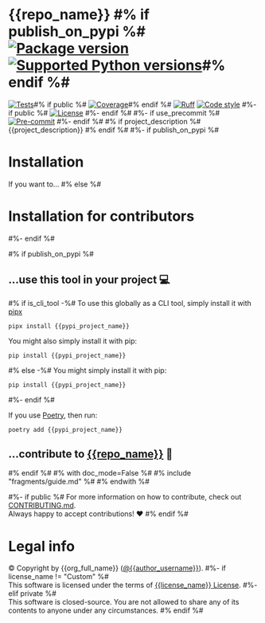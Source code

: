 # {{repo_name}} #% if publish_on_pypi %#[![Package version](https://img.shields.io/pypi/v/{{pypi_project_name}}?label=PyPI)]({{pypi_url}}) [![Supported Python versions](https://img.shields.io/pypi/pyversions/{{pypi_project_name}}.svg?logo=python&label=Python)]({{pypi_url}})#% endif %#
[![Tests]({{repo_url}}/actions/workflows/test.yml/badge.svg)]({{repo_url}}/actions/workflows/test.yml)#% if public %#
[![Coverage](https://coverage-badge.samuelcolvin.workers.dev/{{github_username}}/{{repo_name}}.svg)]({{coverage_url}})#% endif %#
[![Ruff](https://img.shields.io/endpoint?url=https://raw.githubusercontent.com/astral-sh/ruff/main/assets/badge/v2.json)](https://github.com/astral-sh/ruff)
[![Code style](https://img.shields.io/badge/code%20style-black-000000.svg?label=Code%20style)](https://github.com/psf/black)
#%- if public %#
[![License](https://img.shields.io/github/license/{{github_username}}/{{repo_name}}.svg?label=License)]({{repo_url}}/blob/HEAD/LICENSE)
#%- endif %#
#%- if use_precommit %#
[![Pre-commit](https://img.shields.io/badge/pre--commit-enabled-brightgreen?logo=pre-commit&logoColor=white)](https://github.com/pre-commit/pre-commit)
#%- endif %#
#% if project_description %#
{{project_description}}
#% endif %#
#%- if publish_on_pypi %#
# Installation
If you want to…
#% else %#
# Installation for contributors
#%- endif %#

#% if publish_on_pypi %#
## …use this tool in your project 💻
#% if is_cli_tool -%#
To use this globally as a CLI tool, simply install it with [pipx](https://github.com/pypa/pipx)

```shell
pipx install {{pypi_project_name}}
```

You might also simply install it with pip:

```shell
pip install {{pypi_project_name}}
```

#% else -%#
You might simply install it with pip:

```shell
pip install {{pypi_project_name}}
```

#%- endif %#

If you use [Poetry](https://python-poetry.org/), then run:

```shell
poetry add {{pypi_project_name}}
```

## …contribute to [{{repo_name}}]({{repo_url}}) 🚀
#% endif %#
#% with doc_mode=False %#
#% include "fragments/guide.md" %#
#% endwith %#

#%- if public %#
For more information on how to contribute, check out [CONTRIBUTING.md]({{repo_url}}/blob/HEAD/CONTRIBUTING.md).<br/>
Always happy to accept contributions! ❤️
#% endif %#

# Legal info
© Copyright by {{org_full_name}} ([@{{author_username}}](https://github.com/{{author_username}})).
#%- if license_name != "Custom" %#
<br />This software is licensed under the terms of [{{license_name}} License]({{repo_url}}/blob/HEAD/LICENSE).
#%- elif private %#
<br />This software is closed-source. You are not allowed to share any of its contents to anyone under any circumstances.
#% endif %#
